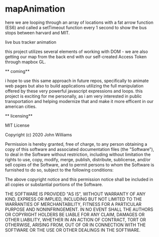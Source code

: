 # mapAnimation
here we are looping through an array of locations with a fat arrow function (ES6) and called a 
setTimeout function every 1 second to show the bus stops between harvard and MIT.

live bus tracker animation


this project utilizes several elements of working with DOM - we are also getting our map from the back end with our self-created Access Token through mapbox GL.

** coming**

i hope to use this same approach in future repos, specifically to animate web pages but also to build applications utilizing the full manipulation offered by these very powerful javascript expressions and loops. this project is exciting for me personally, as i am very interested in public transportation and helping modernize that and make it more efficent in our american cities.

** licensing**

MIT License

Copyright (c) 2020 John Williams

Permission is hereby granted, free of charge, to any person obtaining a copy of this software and associated documentation files (the "Software"), to deal in the Software without restriction, including without limitation the rights to use, copy, modify, merge, publish, distribute, sublicense, and/or sell copies of the Software, and to permit persons to whom the Software is furnished to do so, subject to the following conditions:

The above copyright notice and this permission notice shall be included in all copies or substantial portions of the Software.

THE SOFTWARE IS PROVIDED "AS IS", WITHOUT WARRANTY OF ANY KIND, EXPRESS OR IMPLIED, INCLUDING BUT NOT LIMITED TO THE WARRANTIES OF MERCHANTABILITY, FITNESS FOR A PARTICULAR PURPOSE AND NONINFRINGEMENT. IN NO EVENT SHALL THE AUTHORS OR COPYRIGHT HOLDERS BE LIABLE FOR ANY CLAIM, DAMAGES OR OTHER LIABILITY, WHETHER IN AN ACTION OF CONTRACT, TORT OR OTHERWISE, ARISING FROM, OUT OF OR IN CONNECTION WITH THE SOFTWARE OR THE USE OR OTHER DEALINGS IN THE SOFTWARE.
